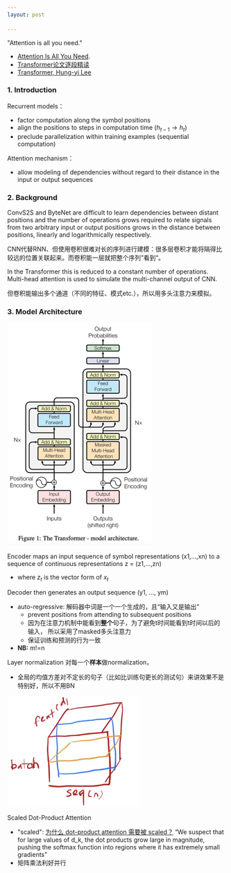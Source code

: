 ```yaml
---
layout: post

---
```


"Attention is all you need."

- [Attention Is All You Need](https://arxiv.org/pdf/1706.03762.pdf).
- [Transformer论文逐段精读](https://www.bilibili.com/video/BV1pu411o7BE)
- [Transformer, Hung-yi Lee](https://www.youtube.com/watch?v=ugWDIIOHtPA&t=2401s)

### 1. Introduction

Recurrent models：

- factor computation along the symbol positions
- align the positions to steps in computation time ($h_{t-1}\rightarrow h_t$)
- preclude parallelization within training examples (sequential computation)

Attention mechanism：

- allow modeling of dependencies without regard to their distance in the input or output sequences

### 2. Background

ConvS2S and ByteNet are difficult to learn dependencies between distant positions and the number of operations grows required to relate signals from two arbitrary input or output positions grows in the distance between positions, linearly and logarithmically respectively.

CNN代替RNN、但使用卷积很难对长的序列进行建模：很多层卷积才能将隔得比较远的位置关联起来。而卷积能一层就把整个序列”看到“。

In the Transformer this is reduced to a constant number of operations. Multi-head attention is used to simulate the multi-channel output of CNN.

但卷积能输出多个通道（不同的特征、模式etc.），所以用多头注意力来模拟。

### 3. Model Architecture

<img src="/pic/transformer.png" style="zoom:50%;" />

Encoder maps an input sequence of symbol representations (x1,...,xn) to a sequence of continuous representations z = (z1,...,zn)

- where $z_t$ is the vector form of $x_t$

Decoder then generates an output sequence (y1, ..., ym)

- auto-regressive: 解码器中词是一个一个生成的，且“输入又是输出”
  - prevent positions from attending to subsequent positions
  - 因为在注意力机制中能看到**整个**句子，为了避免t时间能看到t时间以后的输入， 所以采用了masked多头注意力
  - 保证训练和预测的行为一致
- **NB:** m!=n

Layer normalization 对每一个**样本**做normalization，

- 全局的均值方差对不定长的句子（比如比训练句更长的测试句）来讲效果不是特别好，所以不用BN

<img src="/pic/layer_normalization.png" style="zoom:35%;" />

Scaled Dot-Product Attention

- "scaled": [为什么 dot-product attention 需要被 scaled？](https://blog.csdn.net/qq_37430422/article/details/105042303) “We suspect that for large values of d_k, the dot products grow large in magnitude, pushing the softmax function into regions where it has extremely small gradients”
- 矩阵乘法利好并行

